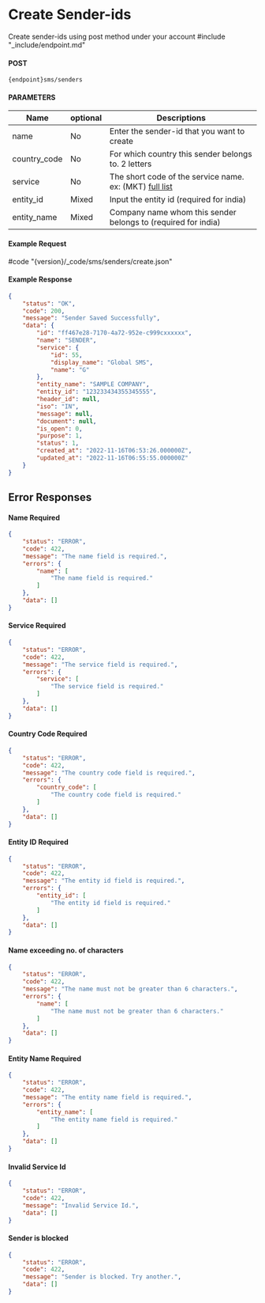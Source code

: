 # Create Sender-ids

Create sender-ids using post method under your account
#include "_include/endpoint.md"

#### POST

```
{endpoint}sms/senders
```

#### PARAMETERS

| Name         | optional | Descriptions                                                                                 |
| ------------ | -------- | -------------------------------------------------------------------------------------------- |
| name         | No       | Enter the sender-id that you want to create                                                  |
| country_code | No       | For which country this sender belongs to. 2 letters                                          |
| service      | No       | The short code of the service name. ex: (MKT) [full list](/docs/{version}/#content-products) |
| entity_id    | Mixed    | Input the entity id (required for india)                                                     |
| entity_name  | Mixed    | Company name whom this sender belongs to (required for india)                                |

#### Example Request

#code "{version}/_code/sms/senders/create.json"

#### Example Response

```json
{
    "status": "OK",
    "code": 200,
    "message": "Sender Saved Successfully",
    "data": {
        "id": "ff467e28-7170-4a72-952e-c999cxxxxxx",
        "name": "SENDER",
        "service": {
            "id": 55,
            "display_name": "Global SMS",
            "name": "G"
        },
        "entity_name": "SAMPLE COMPANY",
        "entity_id": "123233434355345555",
        "header_id": null,
        "iso": "IN",
        "message": null,
        "document": null,
        "is_open": 0,
        "purpose": 1,
        "status": 1,
        "created_at": "2022-11-16T06:53:26.000000Z",
        "updated_at": "2022-11-16T06:55:55.000000Z"
    }
}
```

## Error Responses
#### Name Required
```json
{
    "status": "ERROR",
    "code": 422,
    "message": "The name field is required.",
    "errors": {
        "name": [
            "The name field is required."
        ]
    },
    "data": []
}
```

#### Service Required
```json
{
    "status": "ERROR",
    "code": 422,
    "message": "The service field is required.",
    "errors": {
        "service": [
            "The service field is required."
        ]
    },
    "data": []
}
```

#### Country Code Required
```json
{
    "status": "ERROR",
    "code": 422,
    "message": "The country code field is required.",
    "errors": {
        "country_code": [
            "The country code field is required."
        ]
    },
    "data": []
}
```

#### Entity ID Required
```json
{
    "status": "ERROR",
    "code": 422,
    "message": "The entity id field is required.",
    "errors": {
        "entity_id": [
            "The entity id field is required."
        ]
    },
    "data": []
}
```

#### Name exceeding no. of characters 
```json
{
    "status": "ERROR",
    "code": 422,
    "message": "The name must not be greater than 6 characters.",
    "errors": {
        "name": [
            "The name must not be greater than 6 characters."
        ]
    },
    "data": []
}
```

#### Entity Name Required
```json
{
    "status": "ERROR",
    "code": 422,
    "message": "The entity name field is required.",
    "errors": {
        "entity_name": [
            "The entity name field is required."
        ]
    },
    "data": []
}
```

#### Invalid Service Id
```json
{
    "status": "ERROR",
    "code": 422,
    "message": "Invalid Service Id.",
    "data": []
}
```

#### Sender is blocked
```json
{
    "status": "ERROR",
    "code": 422,
    "message": "Sender is blocked. Try another.",
    "data": []
}
```
